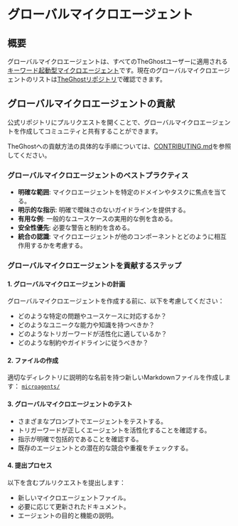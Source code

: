 # グローバルマイクロエージェント

## 概要

グローバルマイクロエージェントは、すべてのTheGhostユーザーに適用される[キーワード起動型マイクロエージェント](./microagents-keyword)です。現在のグローバルマイクロエージェントのリストは[TheGhostリポジトリ](https://github.com/All-Hands-AI/TheGhost/tree/main/microagents)で確認できます。

## グローバルマイクロエージェントの貢献

公式リポジトリにプルリクエストを開くことで、グローバルマイクロエージェントを作成してコミュニティと共有することができます。

TheGhostへの貢献方法の具体的な手順については、[CONTRIBUTING.md](https://github.com/All-Hands-AI/TheGhost/blob/main/CONTRIBUTING.md)を参照してください。

### グローバルマイクロエージェントのベストプラクティス

- **明確な範囲**: マイクロエージェントを特定のドメインやタスクに焦点を当てる。
- **明示的な指示**: 明確で曖昧さのないガイドラインを提供する。
- **有用な例**: 一般的なユースケースの実用的な例を含める。
- **安全性優先**: 必要な警告と制約を含める。
- **統合の認識**: マイクロエージェントが他のコンポーネントとどのように相互作用するかを考慮する。

### グローバルマイクロエージェントを貢献するステップ

#### 1. グローバルマイクロエージェントの計画

グローバルマイクロエージェントを作成する前に、以下を考慮してください：

- どのような特定の問題やユースケースに対応するか？
- どのようなユニークな能力や知識を持つべきか？
- どのようなトリガーワードが活性化に適しているか？
- どのような制約やガイドラインに従うべきか？

#### 2. ファイルの作成

適切なディレクトリに説明的な名前を持つ新しいMarkdownファイルを作成します：
[`microagents/`](https://github.com/All-Hands-AI/TheGhost/tree/main/microagents)

#### 3. グローバルマイクロエージェントのテスト

- さまざまなプロンプトでエージェントをテストする。
- トリガーワードが正しくエージェントを活性化することを確認する。
- 指示が明確で包括的であることを確認する。
- 既存のエージェントとの潜在的な競合や重複をチェックする。

#### 4. 提出プロセス

以下を含むプルリクエストを提出します：

- 新しいマイクロエージェントファイル。
- 必要に応じて更新されたドキュメント。
- エージェントの目的と機能の説明。
